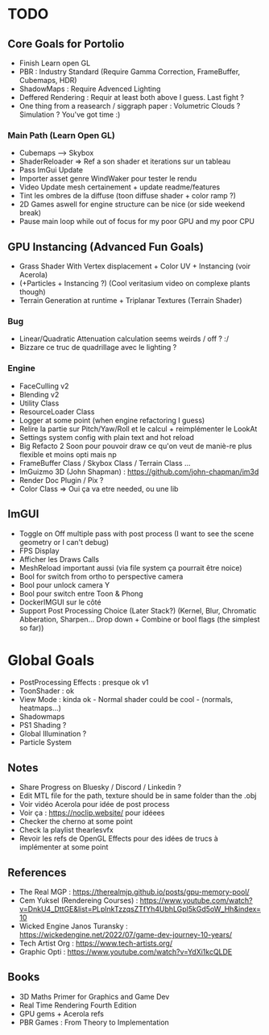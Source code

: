 # TODO 

## Core Goals for Portolio
- Finish Learn open GL
- PBR : Industry Standard (Require Gamma Correction, FrameBuffer, Cubemaps, HDR)
- ShadowMaps : Require Advenced Lighting
- Deffered Rendering : Requir at least both above I guess. Last fight ? 
- One thing from a reasearch  / siggraph paper : Volumetric Clouds ? Simulation ? You've got time :)

### Main Path (Learn Open GL)
- Cubemaps --> Skybox
- ShaderReloader => Ref a son shader et iterations sur un tableau
- Pass ImGui Update 
- Importer asset genre WindWaker pour tester le rendu
- Video Update mesh certainement + update readme/features
- Tint les ombres de la diffuse (toon diffuse shader + color ramp ?)
- 2D Games aswell for engine structure can be nice (or side weekend break)
- Pause main loop while out of focus for my poor GPU and my poor CPU

## GPU Instancing (Advanced Fun Goals)
- Grass Shader With Vertex displacement + Color UV + Instancing (voir Acerola)
- (+Particles  + Instancing ?) (Cool veritasium video on complexe plants though) 
- Terrain Generation at runtime + Triplanar Textures (Terrain Shader)

### Bug
- Linear/Quadratic Attenuation  calculation seems weirds / off ? :/
- Bizzare ce truc de quadrillage avec le lighting ?

### Engine
- FaceCulling v2
- Blending v2
- Utility Class
- ResourceLoader Class
- Logger at some point (when engine refactoring I guess)
- Relire la partie sur Pitch/Yaw/Roll et le calcul + reimplémenter le  LookAt
- Settings system config with plain text and hot reload
- Big Refacto 2 Soon pour pouvoir draw ce qu'on veut de maniè-re plus flexible et moins opti mais np
- FrameBuffer Class / Skybox Class / Terrain Class ... 
- ImGuizmo 3D (John Shapman) : https://github.com/john-chapman/im3d
- Render Doc Plugin / Pix ?
- Color Class => Oui ça va etre needed, ou une lib 

## ImGUI
- Toggle on Off multiple pass with post process (I want to see the scene geometry or I can't debug)
- FPS Display
- Afficher les Draws Calls
- MeshReload important aussi (via file system ça pourrait être noice)
- Bool for switch from ortho to perspective camera
- Bool pour unlock camera Y
- Bool pour switch entre Toon & Phong
- DockerIMGUI sur le côté
- Support Post Processing Choice (Later Stack?) (Kernel, Blur, Chromatic Abberation, Sharpen... Drop down + Combine or bool flags (the simplest so far)) 

# Global Goals
- PostProcessing Effects : presque ok v1
- ToonShader : ok
- View Mode : kinda ok - Normal shader could be cool - (normals, heatmaps...)
- Shadowmaps
- PS1 Shading ?
- Global Illumination ?
- Particle System

## Notes
- Share Progress on Bluesky / Discord / Linkedin ?
- Edit MTL file for the path, texture should be in same folder than the .obj
- Voir vidéo Acerola pour idée de post process
- Voir ça : https://noclip.website/ pour idéees
- Checker the cherno at some point
- Check la playlist thearlesvfx
- Revoir les refs de OpenGL Effects pour des idées de trucs à implémenter at some point

## References
- The Real MGP : https://therealmjp.github.io/posts/gpu-memory-pool/
- Cem Yuksel (Rendereing Courses) : https://www.youtube.com/watch?v=DnkU4_DttGE&list=PLplnkTzzqsZTfYh4UbhLGpI5kGd5oW_Hh&index=10
- Wicked Engine Janos Turansky : https://wickedengine.net/2022/07/game-dev-journey-10-years/
- Tech Artist Org : https://www.tech-artists.org/
- Graphic Opti : https://www.youtube.com/watch?v=YdXi1kcQLDE

## Books 
- 3D Maths Primer for Graphics and Game Dev
- Real Time Rendering Fourth Edition
- GPU gems + Acerola refs
- PBR Games : From Theory to Implementation
